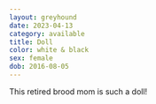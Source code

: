 ```yaml
---
layout: greyhound
date: 2023-04-13
category: available
title: Doll
color: white & black
sex: female
dob: 2016-08-05
---
```

This retired brood mom is such a doll!
